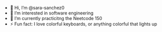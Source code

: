 - 👋 Hi, I’m @sara-sanchez0
- 👀 I’m interested in software engineering
- 🌱 I’m currently practicitng the Neetcode 150
- ⚡ Fun fact: I love colorful keyboards, or anything colorful that lights up

<!---
sara-sanchez0/sara-sanchez0 is a ✨ special ✨ repository because its `README.md` (this file) appears on your GitHub profile.
You can click the Preview link to take a look at your changes.
--->
